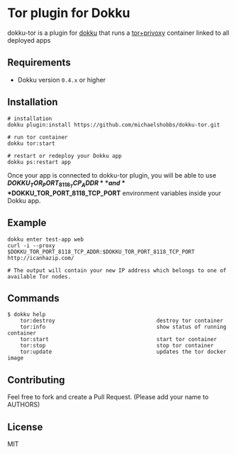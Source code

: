 Tor plugin for Dokku
=========================

dokku-tor is a plugin for [dokku](https://github.com/dokku/dokku) that runs a [tor+privoxy](https://github.com/rdsubhas/docker-tor-privoxy-alpine) container linked to all deployed apps

Requirements
------------
* Dokku version `0.4.x` or higher

Installation
-----------
```
# installation
dokku plugin:install https://github.com/michaelshobbs/dokku-tor.git

# run tor container
dokku tor:start

# restart or redeploy your Dokku app
dokku ps:restart app
```
Once your app is connected to dokku-tor plugin, you will be able to use **$DOKKU_TOR_PORT_8118_TCP_ADDR** and **$DOKKU_TOR_PORT_8118_TCP_PORT** environment variables inside your Dokku app.

Example
-----------
```
dokku enter test-app web
curl -i --proxy $DOKKU_TOR_PORT_8118_TCP_ADDR:$DOKKU_TOR_PORT_8118_TCP_PORT http://icanhazip.com/

# The output will contain your new IP address which belongs to one of available Tor nodes.
```

Commands
--------
```
$ dokku help
    tor:destroy                                destroy tor container
    tor:info                                   show status of running container
    tor:start                                  start tor container
    tor:stop                                   stop tor container
    tor:update                                 updates the tor docker image
```

## Contributing

Feel free to fork and create a Pull Request. (Please add your name to AUTHORS)

## License

MIT
